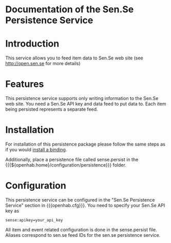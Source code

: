 # Documentation of the Sen.Se Persistence Service

# Introduction

This service allows you to feed item data to Sen.Se web site (see http://open.sen.se for more details)

# Features

This persistence service supports only writing information to the Sen.Se web site.
You need a Sen.Se API key and data feed to put data to. Each item being persisted represents a separate feed.

# Installation

For installation of this persistence package please follow the same steps as if you would [install a binding](Bindings).

Additionally, place a persistence file called sense.persist in the {{{${openhab.home}/configuration/persistence}}} folder.

# Configuration

This persistence service can be configured in the "Sen.Se Persistence Service" section in {{{openhab.cfg}}}. You need to specify your Sen.Se API key as

<code>sense:apikey=your_api_key</code>

All item and event related configuration is done in the sense.persist file. Aliases correspond to sen.se feed  IDs for the sen.se persistence service.